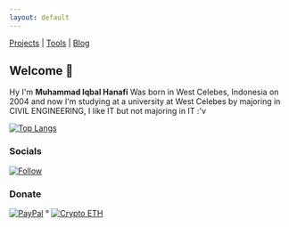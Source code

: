 ```yaml
---
layout: default
---
```


[Projects](./projects.html) | [Tools](https://tools.iqbal-hanafi.com) | [Blog](https://blog.iqbal-hanafi.com)

## Welcome 👏

Hy I'm <strong>Muhammad Iqbal Hanafi</strong> Was born in West Celebes, Indonesia on 2004 and now I'm studying at a university at West Celebes by majoring in CIVIL ENGINEERING, I like IT but not majoring in IT :'v

[![Top Langs](https://github-readme-stats.vercel.app/api/top-langs/?username=iqbal-hanafi&theme=coder&layout=compact)](https://iqbal-hanafi.github.io)

### Socials
[![Follow](https://img.shields.io/twitter/follow/espadrine.svg?style=social&label=Follow+Me)](https://twitter.com/0xscp1337)

### Donate
[![PayPal](https://img.shields.io/badge/paypal-social?style=social&label=@ikbalRdmc)](https://paypal.me/ikbalRdmc)       ° [![Crypto ETH](https://img.shields.io/badge/ETH-social?style=social&label=0x133757c744ADbbC411A90Ec2BA7CdF6DEBC512E6)](https://etherscan.io/address/0x133757c744ADbbC411A90Ec2BA7CdF6DEBC512E6)
